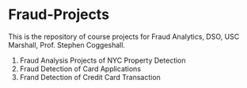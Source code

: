 # Fraud-Projects

This is the repository of course projects for Fraud Analytics, DSO, USC Marshall, Prof. Stephen Coggeshall.

1. Fraud Analysis Projects of NYC Property Detection
2. Fraud Detection of Card Applications
3. Frand Detection of Credit Card Transaction 

